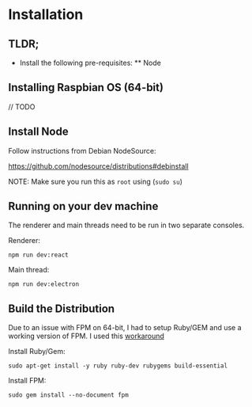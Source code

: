# Installation

## TLDR;

* Install the following pre-requisites:
** Node

## Installing Raspbian OS (64-bit)

// TODO

## Install Node

Follow instructions from Debian NodeSource:

https://github.com/nodesource/distributions#debinstall

NOTE: Make sure you run this as `root` using (`sudo su`)


## Running on your dev machine

The renderer and main threads need to be run in two separate consoles.

Renderer:
```
npm run dev:react
```

Main thread:
```
npm run dev:electron
```

## Build the Distribution

Due to an issue with FPM on 64-bit, I had to setup Ruby/GEM and use a working version of FPM. I used this [workaround](https://github.com/electron-userland/electron-builder/issues/3901#issuecomment-499121694)

Install Ruby/Gem:
```
sudo apt-get install -y ruby ruby-dev rubygems build-essential
```

Install FPM:
```
sudo gem install --no-document fpm
```